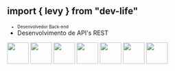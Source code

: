 <h2>import <span>{</span> levy <span>} </span> <span>from</span> "dev-life"</h2>

<ul>
    <li style="font-size:10px;">Desenvolvedor Back-end</li>
    <li>Desenvolvimento de API's REST</li>
</ul>

<div style="display: inline_block;">
  <img align="center" width="50em" src="https://cdn.jsdelivr.net/gh/devicons/devicon@latest/icons/nodejs/nodejs-original.svg" />
  <img align="center" width="50em" src="https://cdn.jsdelivr.net/gh/devicons/devicon@latest/icons/javascript/javascript-plain.svg"/> 
  <img align="center" width="50em" src="https://cdn.jsdelivr.net/gh/devicons/devicon@latest/icons/typescript/typescript-plain.svg" />
  <img align="center" width="50em" src="https://cdn.jsdelivr.net/gh/devicons/devicon@latest/icons/react/react-original.svg" />
  <img align="center" width="50em" src="https://cdn.jsdelivr.net/gh/devicons/devicon@latest/icons/postgresql/postgresql-plain.svg" />
  <img align="center" width="50em" src="https://cdn.jsdelivr.net/gh/devicons/devicon@latest/icons/mongodb/mongodb-plain.svg" />
  <img align="center" width="50em" src="https://cdn.jsdelivr.net/gh/devicons/devicon@latest/icons/mysql/mysql-original.svg" />
</div>


<div>
  <a href="https://www.linkedin.com/in/levy-silva/"></a>
</div>
